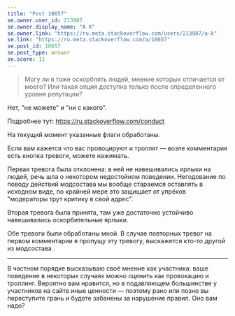 ```yaml
---
title: "Post 10657"
se.owner.user_id: 213987
se.owner.display_name: "A K"
se.owner.link: "https://ru.meta.stackoverflow.com/users/213987/a-k"
se.link: "https://ru.meta.stackoverflow.com/a/10657"
se.post_id: 10657
se.post_type: answer
se.score: 11
---
```

<blockquote>
<p>Могу ли я тоже оскорблять людей, мнение которых
отличается от моего? Или такая опция доступна только после
определенного уровня репутации?</p>
</blockquote>
<p>Нет, &quot;не можете&quot; и &quot;ни с какого&quot;.</p>
<p>Подробнее тут: <a href="https://ru.stackoverflow.com/conduct">https://ru.stackoverflow.com/conduct</a></p>
<p>На текущий момент указанные флаги обработаны.</p>
<p>Если вам кажется что вас провоцируют и троллят — возле комментария есть кнопка тревоги, можете нажимать.</p>
<p>Первая тревога была отклонена: в ней не навешивались ярлыки на людей, речь шла о некотором недостойном поведении. Негодование по поводу действий модсостава мы вообще стараемся оставлять в исходном виде, по крайней мере это защищает от упрёков &quot;модераторы трут критику в свой адрес&quot;.</p>
<p>Вторая тревога была принята, там уже достаточно устойчиво навешивались оскорбительные ярлыки.</p>
<p>Обе тревоги были обработаны мной. В случае повторных тревог на первом комментарии я пропущу эту тревогу, выскажется кто-то другой из модсостава .</p>
<hr />
<p>В частном порядке высказываю своё мнение как участника: ваше поведение в некоторых случаях можно оценить как провокацию и троллинг. Вероятно вам нравится, но в подавляющем большинстве у участников на сайте иные ценности — поэтому рано или позно вы переступите грань и будете забанены за нарушение правил. Оно вам надо?</p>

